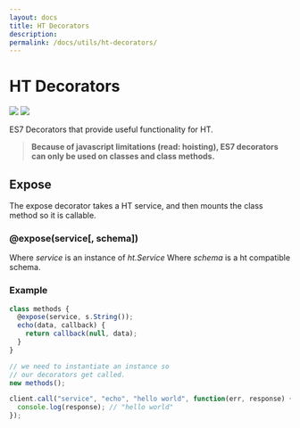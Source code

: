 ```yaml
---
layout: docs
title: HT Decorators
description: 
permalink: /docs/utils/ht-decorators/
---
```


# HT Decorators

<a href="https://npmjs.org/package/ht-decorators"><img src="https://img.shields.io/npm/v/ht-decorators.svg"></a>
<a href="https://npmjs.org/package/ht-decorators"><img src="https://img.shields.io/npm/dm/ht-decorators.svg"></a>

ES7 Decorators that provide useful functionality for HT.

<blockquote class="ht-callout ht-callout-warning">
  <p>
    <b>Because of javascript limitations (read: hoisting), ES7 decorators can only be used on classes and class methods.</b>
  </p>
</blockquote>

## Expose

The expose decorator takes a HT service, and then mounts the class method so it is callable.

### @expose(service[, schema])

Where *service* is an instance of *ht.Service*
Where *schema* is a ht compatible schema.

### Example

```js
class methods {
  @expose(service, s.String());
  echo(data, callback) {
    return callback(null, data);
  }
}

// we need to instantiate an instance so
// our decorators get called.
new methods(); 

client.call("service", "echo", "hello world", function(err, response) {
  console.log(response); // "hello world"
});
```
